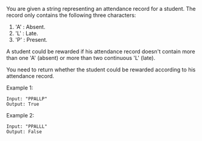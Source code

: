 You are given a string representing an attendance record for a student. The record only contains the following three characters:

1. 'A' : Absent.
1. 'L' : Late.
1. 'P' : Present.

A student could be rewarded if his attendance record doesn't contain more than one 'A' (absent) or more than two continuous 'L' (late).

You need to return whether the student could be rewarded according to his attendance record.

Example 1:

~~~
Input: "PPALLP"
Output: True
~~~

Example 2:

~~~
Input: "PPALLL"
Output: False
~~~
